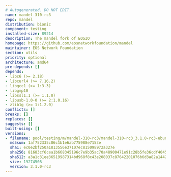 ```yaml
---
# Autogenerated. DO NOT EDIT.
name: mandel-310-rc3
repo: mandel
distribution: bionic
component: testing
installed-size: 89214
description: The mandel fork of EOSIO
homepage: https://github.com/eosnetworkfoundation/mandel
maintainer: EOS Network Foundation
section: utils
priority: optional
architecture: amd64
pre-depends: []
depends:
- libc6 (>= 2.18)
- libcurl4 (>= 7.16.2)
- libgcc1 (>= 1:3.3)
- libgmp10
- libssl1.1 (>= 1.1.0)
- libusb-1.0-0 (>= 2:1.0.16)
- zlib1g (>= 1:1.2.0)
conflicts: []
breaks: []
replaces: []
suggests: []
built-using: []
versions:
- filename: pool/testing/m/mandel-310-rc3/mandel-310-rc3_3.1.0-rc3-ubuntu-18.04_amd64.deb
  md5sum: 1af752335c86c1b1e6ab775988e7153e
  sha1: ec0e2bf250a1813556e37107ec815098972a327e
  sha256: 81683cf6cea1b668345196c7e9b35ac70a48900471e91c28b5fe36cdf40452f8
  sha512: a3a1c31ee36519987314bd968f8c43e208037c87642201076b6d3a82a144248ea26e815bd0b162f307a9be2cb5cda4e576c3ee573ed8b5620a23bc75afdd3a30
  size: 19274508
  version: 3.1.0-rc3
---
```

